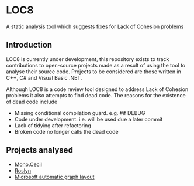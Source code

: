 # LOC8
A static analysis tool which suggests fixes for Lack of Cohesion problems

## Introduction

LOC8 is currently under development, this repository exists to track contributions to open-source projects made as a result of
using the tool to analyse their source code. Projects to be considered are those written in C++, C# and Visual Basic .NET.

Although LOC8 is a code review tool designed to address Lack of Cohesion problems it also attempts to find dead code.
The reasons for the existence of dead code include
* Missing conditional compilation guard. e.g. #if DEBUG
* Code under development. i.e. will be used due a later commit
* Lack of tidying after refactoring
* Broken code no longer calls the dead code

## Projects analysed

* [Mono.Cecil](Cecil.md)
* [Roslyn](Roslyn.md)
* [Microsoft automatic graph layout](Msagl.md)

